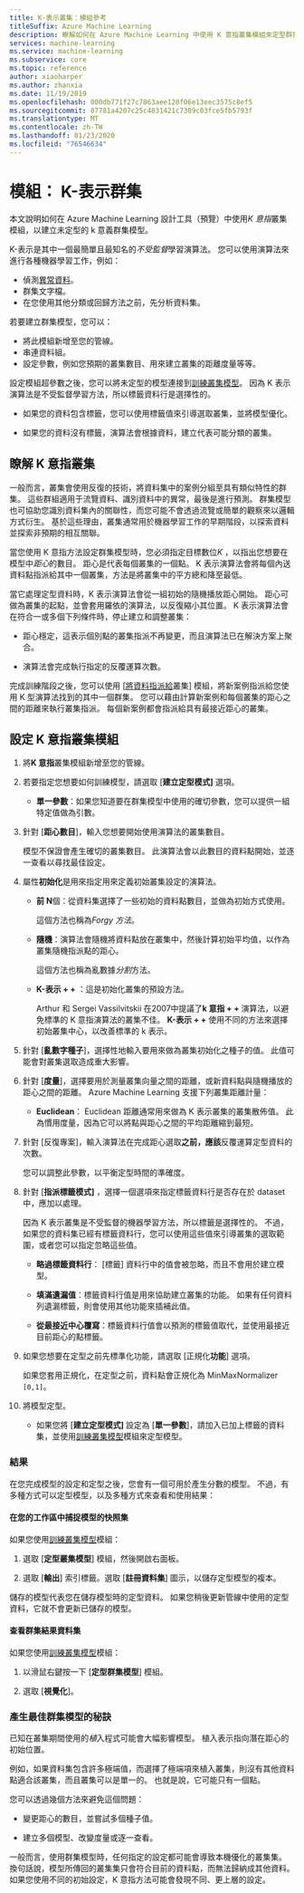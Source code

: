 ```yaml
---
title: K-表示叢集：模組參考
titleSuffix: Azure Machine Learning
description: 瞭解如何在 Azure Machine Learning 中使用 K 意指叢集模組來定型群集模型。
services: machine-learning
ms.service: machine-learning
ms.subservice: core
ms.topic: reference
author: xiaoharper
ms.author: zhanxia
ms.date: 11/19/2019
ms.openlocfilehash: 000db771f27c7063aee120f06e13eec3575c8ef5
ms.sourcegitcommit: 87781a4207c25c4831421c7309c03fce5fb5793f
ms.translationtype: MT
ms.contentlocale: zh-TW
ms.lasthandoff: 01/23/2020
ms.locfileid: "76546634"
---
```

# <a name="module-k-means-clustering"></a>模組： K-表示群集

本文說明如何在 Azure Machine Learning 設計工具（預覽）中使用*K 意指*叢集模組，以建立未定型的 k 意義群集模型。 
 
K-表示是其中一個最簡單且最知名的*不受監督*學習演算法。 您可以使用演算法來進行各種機器學習工作，例如： 

* 偵測[異常資料](https://msdn.microsoft.com/magazine/jj891054.aspx)。
* 群集文字檔。
* 在您使用其他分類或回歸方法之前，先分析資料集。 

若要建立群集模型，您可以：

* 將此模組新增至您的管線。
* 串連資料組。
* 設定參數，例如您預期的叢集數目、用來建立叢集的距離度量等等。 
  
設定模組超參數之後，您可以將未定型的模型連接到[訓練叢集模型](train-clustering-model.md)。 因為 K 表示演算法是不受監督學習方法，所以標籤資料行是選擇性的。 

+ 如果您的資料包含標籤，您可以使用標籤值來引導選取叢集，並將模型優化。 

+ 如果您的資料沒有標籤，演算法會根據資料，建立代表可能分類的叢集。  

##  <a name="understand-k-means-clustering"></a>瞭解 K 意指叢集
 
一般而言，叢集會使用反復的技術，將資料集中的案例分組至具有類似特性的群集。 這些群組適用于流覽資料、識別資料中的異常，最後是進行預測。 群集模型也可協助您識別資料集內的關聯性，而您可能不會透過流覽或簡單的觀察來以邏輯方式衍生。 基於這些理由，叢集通常用於機器學習工作的早期階段，以探索資料並探索非預期的相互關聯。  
  
 當您使用 K 意指方法設定群集模型時，您必須指定目標數位*K* ，以指出您想要在模型中*距心*的數目。 距心是代表每個叢集的一個點。 K 表示演算法會將每個內送資料點指派給其中一個叢集，方法是將叢集中的平方總和降至最低。 
 
當它處理定型資料時，K 表示演算法會從一組初始的隨機播放距心開始。 距心可做為叢集的起點，並會套用羅依的演算法，以反復縮小其位置。 K 表示演算法會在符合一或多個下列條件時，停止建立和調整叢集：  
  
-   距心穩定，這表示個別點的叢集指派不再變更，而且演算法已在解決方案上聚合。  
  
-   演算法會完成執行指定的反覆運算次數。  
  
 完成訓練階段之後，您可以使用 [[將資料指派給](assign-data-to-clusters.md)叢集] 模組，將新案例指派給您使用 K 型演算法找到的其中一個群集。 您可以藉由計算新案例和每個叢集的距心之間的距離來執行叢集指派。 每個新案例都會指派給具有最接近距心的叢集。  

## <a name="configure-the-k-means-clustering-module"></a>設定 K 意指叢集模組
  
1.  將**K 意指**叢集模組新增至您的管線。  
  
2.  若要指定您想要如何訓練模型，請選取 [**建立定型模式]** 選項。  
  
    -   **單一參數**：如果您知道要在群集模型中使用的確切參數，您可以提供一組特定值做為引數。  
  
3.  針對 [**距心數目**]，輸入您想要開始使用演算法的叢集數目。  
  
     模型不保證會產生確切的叢集數目。 此演算法會以此數目的資料點開始，並逐一查看以尋找最佳設定。  
  
4.  屬性**初始化**是用來指定用來定義初始叢集設定的演算法。  
  
    -   **前 N**個：從資料集選擇了一些初始的資料點數目，並做為初始方式使用。 
    
         這個方法也稱為*Forgy 方法*。  
  
    -   **隨機**：演算法會隨機將資料點放在叢集中，然後計算初始平均值，以作為叢集隨機指派點的距心。 

         這個方法也稱為亂數據*分割*方法。  
  
    -   **K-表示 + +** ：這是初始化叢集的預設方法。  
  
         Arthur 和 Sergei Vassilvitskii 在2007中提議了**k 意指 + +** 演算法，以避免標準的 K 意指演算法的叢集不佳。 **K-表示 + +** 使用不同的方法來選擇初始叢集中心，以改善標準的 k 表示。  
  
    
5.  針對 [**亂數字種子**]，選擇性地輸入要用來做為叢集初始化之種子的值。 此值可能會對叢集選取造成重大影響。  
  
6.  針對 [**度量**]，選擇要用於測量叢集向量之間的距離，或新資料點與隨機播放的距心之間的距離。 Azure Machine Learning 支援下列叢集距離計量：  
  
    -   **Euclidean**： Euclidean 距離通常用來做為 K 表示叢集的叢集散佈值。 此為慣用度量，因為它可以將點與距心之間的平均距離縮到最短。
  
7.  針對 [反復專案]，輸入演算法在完成距心選取**之前，應該**反覆運算定型資料的次數。  
  
     您可以調整此參數，以平衡定型時間的準確度。  
  
8.  針對 [**指派標籤模式]** ，選擇一個選項來指定標籤資料行是否存在於 dataset 中，應加以處理。  
  
     因為 K 表示叢集是不受監督的機器學習方法，所以標籤是選擇性的。 不過，如果您的資料集已經有標籤資料行，您可以使用這些值來引導叢集的選取範圍，或者您可以指定忽略這些值。  
  
    -   **略過標籤資料行**： [標籤] 資料行中的值會被忽略，而且不會用於建立模型。
  
    -   **填滿遺漏值**：標籤資料行值是用來協助建立叢集的功能。 如果有任何資料列遺漏標籤，則會使用其他功能來插補此值。  
  
    -   **從最接近中心覆寫**：標籤資料行值會以預測的標籤值取代，並使用最接近目前距心的點標籤。  

8.  如果您想要在定型之前先標準化功能，請選取 [正規化**功能**] 選項。
  
     如果您套用正規化，在定型之前，資料點會正規化為 MinMaxNormalizer `[0,1]`。

10. 將模型定型。  
  
    -   如果您將 [**建立定型模式]** 設定為 [**單一參數**]，請加入已加上標籤的資料集，並使用[訓練叢集模型](train-clustering-model.md)模組來定型模型。  
  
### <a name="results"></a>結果

在您完成模型的設定和定型之後，您會有一個可用於產生分數的模型。 不過，有多種方式可以定型模型，以及多種方式來查看和使用結果： 

#### <a name="capture-a-snapshot-of-the-model-in-your-workspace"></a>在您的工作區中捕捉模型的快照集

如果您使用[訓練叢集模型](train-clustering-model.md)模組：

1. 選取 [**定型叢集模型**] 模組，然後開啟右面板。

2. 選取 [**輸出**] 索引標籤。選取 [**註冊資料集**] 圖示，以儲存定型模型的複本。

儲存的模型代表您在儲存模型時的定型資料。 如果您稍後更新管線中使用的定型資料，它就不會更新已儲存的模型。 

#### <a name="see-the-clustering-result-dataset"></a>查看群集結果資料集 

如果您使用[訓練叢集模型](train-clustering-model.md)模組：

1. 以滑鼠右鍵按一下 [**定型群集模型**] 模組。

2. 選取 [**視覺化**]。

### <a name="tips-for-generating-the-best-clustering-model"></a>產生最佳群集模型的秘訣  

已知在叢集期間使用的*植*入程式可能會大幅影響模型。 植入表示指向潛在距心的初始位置。
 
例如，如果資料集包含許多極端值，而選擇了極端項來植入叢集，則沒有其他資料點適合該叢集，而且叢集可以是單一的。 也就是說，它可能只有一個點。  
  
您可以透過幾個方法來避免這個問題：  
  
-   變更距心的數目，並嘗試多個種子值。  
  
-   建立多個模型、改變度量或逐一查看。  
  
一般而言，使用群集模型時，任何指定的設定都可能會導致本機優化的叢集集。 換句話說，模型所傳回的叢集集只會符合目前的資料點，而無法歸納成其他資料。 如果您使用不同的初始設定，K 意指方法可能會發現不同、更上層的設定。 
